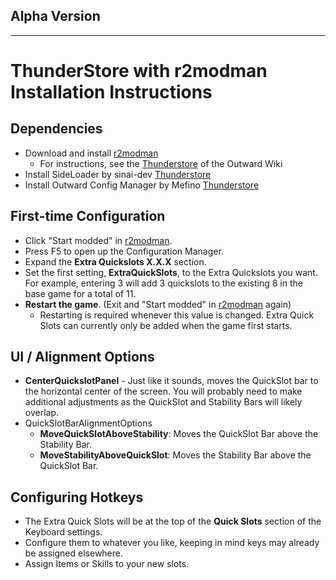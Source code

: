 ## __Alpha Version__
- - - -
  

# ThunderStore with r2modman Installation Instructions
## Dependencies
- Download and install [r2modman](https://thunderstore.io/package/ebkr/r2modman/)
  - For instructions, see the [Thunderstore](https://outward.fandom.com/wiki/Installing_Mods#Thunderstore) of the Outward Wiki
- Install SideLoader by sinai-dev [Thunderstore](https://outward.thunderstore.io/package/sinai-dev/SideLoader/)
- Install Outward Config Manager by Mefino [Thunderstore](https://outward.thunderstore.io/package/Mefino/Outward_Config_Manager/)

## First-time Configuration
- Click "Start modded" in [r2modman](https://thunderstore.io/package/ebkr/r2modman/).
- Press F5 to open up the Configuration Manager.
- Expand the __Extra Quickslots X.X.X__ section.
- Set the first setting, __ExtraQuickSlots__, to the Extra Quickslots you want. For example, entering 3 will add 3 quickslots to the existing 8 in the base game for a total of 11.
- __Restart the game__.  (Exit and "Start modded" in [r2modman](https://thunderstore.io/package/ebkr/r2modman/) again)
  - Restarting is required whenever this value is changed. Extra Quick Slots can currently only be added when the game first starts.

## UI / Alignment Options
- __CenterQuickslotPanel__ - Just like it sounds, moves the QuickSlot bar to the horizontal center of the screen. You will probably need to make additional adjustments as the QuickSlot and Stability Bars will likely overlap.
- QuickSlotBarAlignmentOptions
  - __MoveQuickSlotAboveStability__: Moves the QuickSlot Bar above the Stability Bar.
  - __MoveStabilityAboveQuickSlot__: Moves the Stability Bar above the QuickSlot Bar.

## Configuring Hotkeys
- The Extra Quick Slots will be at the top of the __Quick Slots__ section of the Keyboard settings.
- Configure them to whatever you like, keeping in mind keys may already be assigned elsewhere.
- Assign Items or Skills to your new slots.